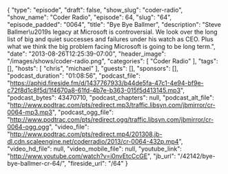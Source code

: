 {
  "type": "episode",
  "draft": false,
  "show_slug": "coder-radio",
  "show_name": "Coder Radio",
  "episode": 64,
  "slug": "64",
  "episode_padded": "0064",
  "title": "Bye Bye Ballmer",
  "description": "Steve Ballmer\u2019s legacy at Microsoft is controversial. We look over the long list of big and quiet successes and failures under his watch as CEO. Plus what we think the big problem facing Microsoft is going to be long term.",
  "date": "2013-08-26T12:25:39-07:00",
  "header_image": "/images/shows/coder-radio.png",
  "categories": [
    "Coder Radio"
  ],
  "tags": [],
  "hosts": [
    "chris",
    "michael"
  ],
  "guests": [],
  "sponsors": [],
  "podcast_duration": "01:08:56",
  "podcast_file": "https://aphid.fireside.fm/d/1437767933/b44de5fa-47c1-4e94-bf9e-c72f8d1c8f5d/1f4670a8-61fd-4b7e-b363-015f5d413145.mp3",
  "podcast_bytes": 43470710,
  "podcast_chapters": null,
  "podcast_alt_file": "http://www.podtrac.com/pts/redirect.mp3/traffic.libsyn.com/jbmirror/cr-0064-mp3.mp3",
  "podcast_ogg_file": "http://www.podtrac.com/pts/redirect.ogg/traffic.libsyn.com/jbmirror/cr-0064-ogg.ogg",
  "video_file": "http://www.podtrac.com/pts/redirect.mp4/201308.jb-dl.cdn.scaleengine.net/coderradio/2013/cr-0064-432p.mp4",
  "video_hd_file": null,
  "video_mobile_file": null,
  "youtube_link": "http://www.youtube.com/watch?v=i0nvEtcCcGE",
  "jb_url": "/42142/bye-bye-ballmer-cr-64/",
  "fireside_url": "/64"
}

